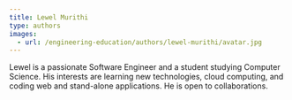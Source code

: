 ```yaml
---
title: Lewel Murithi
type: authors
images:
  - url: /engineering-education/authors/lewel-murithi/avatar.jpg 
---
```

Lewel is a passionate Software Engineer and a student studying Computer Science. His interests are learning new technologies, cloud computing, and coding web and stand-alone applications. He is open to collaborations.
